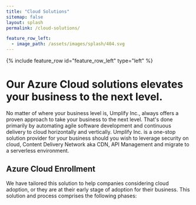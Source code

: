 ```yaml
---
title: "Cloud Solutions"
sitemap: false
layout: splash
permalink: /cloud-solutions/

feature_row_left:
  - image_path: /assets/images/splash/404.svg
---
```


{% include feature_row id="feature_row_left" type="left" %}

# Our Azure Cloud solutions elevates your business to the next level.

No matter of where your business level is, Umplify Inc., always offers a proven approach to take your business to the next level. That's done primarily by automating agile software development and continuous delivery to cloud horizontally and vertically. Umplify Inc. is a one-stop solution provider for your business should you wish to leverage security on cloud, Content Delivery Network aka CDN, API Management and migrate to a serverless environment.


## Azure Cloud Enrollment

We have tailored this solution to help companies considering cloud adoption, or they are at their early stage of adoption for their business. This solution and process comprises the following phases: 